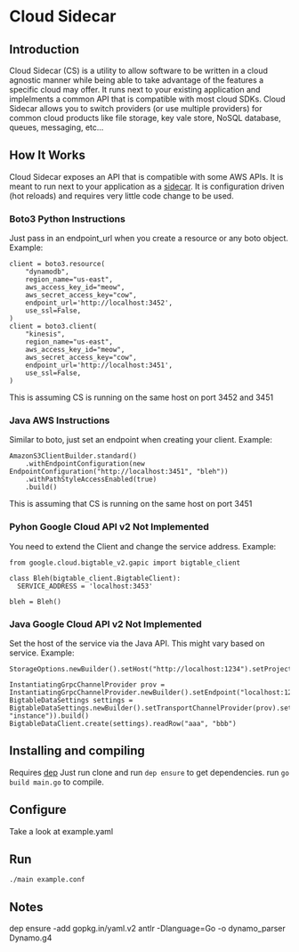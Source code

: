 # Cloud Sidecar

## Introduction
Cloud Sidecar (CS) is a utility to allow software to be written in a cloud agnostic manner while being able to take advantage
of the features a specific cloud may offer.  It runs next to your existing application and implelments a common API that
is compatible with most cloud SDKs.  Cloud Sidecar allows you to switch providers (or use multiple providers) for common
cloud products like file storage, key vale store, NoSQL database, queues, messaging, etc...

## How It Works
Cloud Sidecar exposes an API that is compatible with some AWS APIs.  It is meant to run next to your application as a
[sidecar](https://docs.microsoft.com/en-us/azure/architecture/patterns/sidecar).  It is configuration driven (hot reloads)
and requires very little code change to be used.

### Boto3 Python Instructions
Just pass in an endpoint_url when you create a resource or any boto object.  Example:
```
client = boto3.resource(
    "dynamodb",
    region_name="us-east",
    aws_access_key_id="meow",
    aws_secret_access_key="cow",
    endpoint_url='http://localhost:3452',
    use_ssl=False,
)
client = boto3.client(
    "kinesis",
    region_name="us-east",
    aws_access_key_id="meow",
    aws_secret_access_key="cow",
    endpoint_url='http://localhost:3451',
    use_ssl=False,
)
```
This is assuming CS is running on the same host on port 3452 and 3451

### Java AWS Instructions
Similar to boto, just set an endpoint when creating your client.  Example:
```
AmazonS3ClientBuilder.standard()
    .withEndpointConfiguration(new EndpointConfiguration("http://localhost:3451", "bleh"))
    .withPathStyleAccessEnabled(true)
    .build()
```
This is assuming that CS is running on the same host on port 3451

### Pyhon Google Cloud API v2 **Not Implemented**
You need to extend the Client and change the service address.  Example:
```
from google.cloud.bigtable_v2.gapic import bigtable_client

class Bleh(bigtable_client.BigtableClient):
  SERVICE_ADDRESS = 'localhost:3453'

bleh = Bleh()
```

### Java Google Cloud API v2 **Not Implemented**
Set the host of the service via the Java API.  This might vary based on service. Example:
```
StorageOptions.newBuilder().setHost("http://localhost:1234").setProjectId("boo").build().getService
```
```
InstantiatingGrpcChannelProvider prov = InstantiatingGrpcChannelProvider.newBuilder().setEndpoint("localhost:1234").build()
BigtableDataSettings settings = BigtableDataSettings.newBuilder().setTransportChannelProvider(prov).setInstanceName(InstanceName.of("project", "instance")).build()
BigtableDataClient.create(settings).readRow("aaa", "bbb")
```

## Installing and compiling
Requires [dep](https://github.com/golang/dep)
Just run clone and run `dep ensure` to get dependencies. run `go build main.go` to compile.

## Configure
Take a look at example.yaml

## Run
`./main example.conf`



## Notes
dep ensure -add gopkg.in/yaml.v2
antlr -Dlanguage=Go -o dynamo_parser Dynamo.g4

